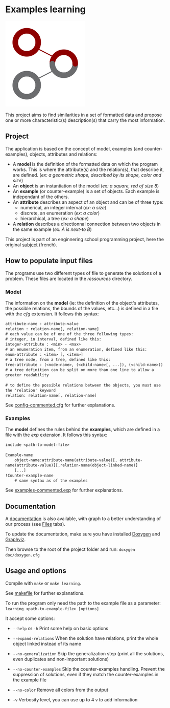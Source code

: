 # Examples learning

<img src="logo.png" width="250px">

This project aims to find similarities in a set of formatted data and propose one or more characteristic(s) description(s) that carry the most information.

<!-- A presentation of the project is [available here](http://gaelfoppolo.github.io/examples-learning/slides/).* -->

## Project

The application is based on the concept of model, examples (and counter-examples), objects, attributes and relations:

 - A **model** is the definition of the formatted data on which the program works. This is where the attribute(s) and the relation(s), that describe it, are defined. (*ex: a geometric shape, described by its shape, color and size*)
 - An **object** is an instantiation of the model (*ex: a square, red of size 8*)
 - An **example** (or counter-example) is a set of objects. Each example is independant of the others.
 - An **attribute** describes an aspect of an object and can be of three type:
	 - numerical, an integer interval (*ex: a size*)
	 - discrete, an enumeration (*ex: a color*)
	 - hierarchical, a tree (*ex: a shape*)
 - A **relation** describes a directionnal connection between two objects in the same example (*ex: A is next-to B*)

This project is part of an enginnering school programming project, here the original [subject](https://github.com/gaelfoppolo/examples-learning/blob/master/subject.pdf) (french).

## How to populate input files

The programs use two different types of file to generate the solutions of a problem. These files are located in the *ressources* directory.

### Model

The information on the **model** (ie: the definition of the object's attributes, the possible relations, the bounds of the values, etc...) is defined in a file with the *cfg* extension. It follows this syntax:
```
attribute-name : attribute-value
relation : relation-name[, relation-name]
# each value can be of one of the three following types:
# integer, in interval, defined like this:
integer-attribute : <min> - <max>
# an enumeration item, from an enumeration, defined like this:
enum-attribute : <item> [, <item>]
# a tree node, from a tree, defined like this:
tree-attribute : (<node-name>, (<child-name>[, ...]), (<child-name>))
# a tree definition can be split on more than one line to allow a greater readability

# to define the possible relations between the objects, you must use the 'relation' keyword
relation: relation-name[, relation-name]
```
See [config-commented.cfg](https://github.com/gaelfoppolo/examples-learning/blob/master/ressources/config-commented.cfg) for further explanations.

### Examples

The **model** defines the rules behind the **examples**, which are defined in a file with the *exp* extension. It follows this syntax:
```
include <path-to-model-file>

Example-name
	object-name:attribute-name(attribute-value)[, attribute-name(attribute-value)][,relation-name(object-linked-name)]
	[...]
!Counter-example-name
	# same syntax as of the examples
```
See [examples-commented.exp](https://github.com/gaelfoppolo/examples-learning/blob/master/ressources/examples-commented.exp) for further explanations.

## Documentation

A [documentation](http://gaelfoppolo.github.io/examples-learning/) is also available, with graph to a better understanding of our process (see [Files](http://gaelfoppolo.github.io/examples-learning/files.html) tabs).

To update the documentation, make sure you have installed [Doxygen](http://www.stack.nl/~dimitri/doxygen/) and [Graphviz](http://www.graphviz.org/).

Then browse to the root of the project folder and run: ``doxygen doc/doxygen.cfg``

## Usage and options

Compile with ``make`` or ``make learning``.

See [makefile](https://github.com/gaelfoppolo/examples-learning/blob/master/makefile) for further explanations.

To run the program only need the path to the example file as a parameter:
``learning <path-to-example-file> [options]``

It accept some options:

- ``--help`` or ``-h``
Print some help on basic options

- ``--expand-relations``
When the solution have relations, print the whole object linked instead of its name

- ``--no-generalization``
Skip the generalization step (print all the solutions, even duplicates and non-important solutions)

- ``--no-counter-examples``
Skip the counter-examples handling. Prevent the suppression of solutions, even if they match the counter-examples in the example file

- ``--no-color``
Remove all colors from the output

- ``-v``
Verbosity level, you can use up to 4 `v` to add information